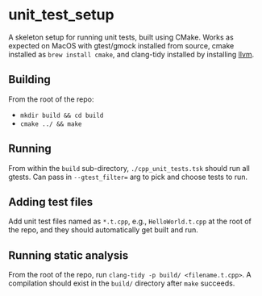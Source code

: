 # unit_test_setup
A skeleton setup for running unit tests, built using CMake. Works as expected on MacOS with gtest/gmock installed from source, cmake installed as `brew install cmake`, and clang-tidy installed by installing [llvm](https://stackoverflow.com/questions/53111082/how-to-install-clang-tidy-on-macos).

## Building
From the root of the repo:
- `mkdir build && cd build`
- `cmake ../ && make`


## Running
From within the `build` sub-directory, `./cpp_unit_tests.tsk` should run all gtests. Can pass in `--gtest_filter=` arg to pick and choose tests to run.


## Adding test files
Add unit test files named as `*.t.cpp`, e.g., `HelloWorld.t.cpp` at the root of the repo, and they should automatically get built and run.


## Running static analysis
From the root of the repo, run `clang-tidy -p build/ <filename.t.cpp>`. A compilation should exist in the `build/` directory after `make` succeeds.
